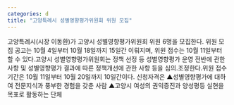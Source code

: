 ```yaml
---
categories: d
title: "고양특례시 성별영향평가위원회 위원 모집"
---
```

고양특례시(시장 이동환)가 고양시 성별영향평가위원회 위원 6명을 모집한다. 위원 모집 공고는 10월 4일부터 10월 18일까지 15일간 이뤄지며, 위원 접수는 10월 11일부터 할 수 있다.고양시 성별영향평가위원회는 정책 선정 등 성별영향평가 운영 전반에 관한 사항 및 성별영향평가 결과에 따른 정책개선에 관한 사항 등을 심의․조정한다.위원 접수 기간은 10월 11일부터 10월 20일까지 10일간이다. 신청자격은 ▲성별영향평가에 대하여 전문지식과 풍부한 경험을 갖춘 사람 ▲고양시 여성의 권익증진과 양성평등 실현을 목표로 활동하는 단체
